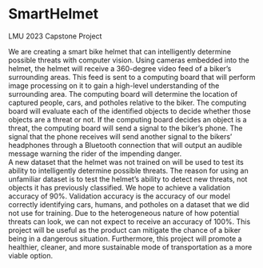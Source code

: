 # SmartHelmet
LMU 2023 Capstone Project 

We are creating a smart bike helmet that can intelligently determine possible threats with computer vision. Using cameras embedded into the helmet, the helmet will receive a 360-degree video feed of a biker’s surrounding areas. This feed is sent to a computing board that will perform image processing on it to gain a high-level understanding of the surrounding area. The computing board will determine the location of captured people, cars, and potholes relative to the biker. The computing board will evaluate each of the identified objects to decide whether those objects are a threat or not. If the computing board decides an object is a threat, the computing board will send a signal to the biker’s phone. The signal that the phone receives will send another signal to the bikers’ headphones through a Bluetooth connection that will output an audible message warning the rider of the impending danger.  
	 A new dataset that the helmet was not trained on will be used to test its ability to intelligently determine possible threats. The reason for using an unfamiliar dataset is to test the helmet’s ability to detect new threats, not objects it has previously classified. We hope to achieve a validation accuracy of 90%. Validation accuracy is the accuracy of our model correctly identifying cars, humans, and potholes on a dataset that we did not use for training. Due to the heterogeneous nature of how potential threats can look, we can not expect to receive an accuracy of 100%. 
	This project will be useful as the product can mitigate the chance of a biker being in a dangerous situation. Furthermore, this project will promote a healthier, cleaner, and more sustainable mode of transportation as a more viable option.
